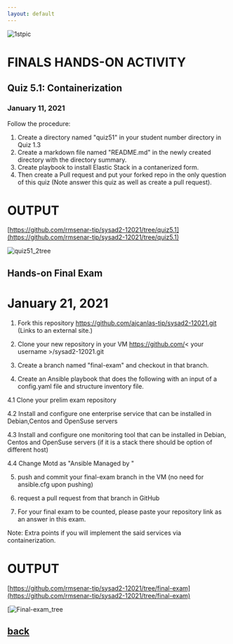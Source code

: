 ```yaml
---
layout: default
---
```



![1stpic](https://user-images.githubusercontent.com/75377706/104594832-ad7dd280-56ac-11eb-8dba-16a7f428d5d2.PNG)


# FINALS HANDS-ON ACTIVITY


## Quiz 5.1: Containerization

### January 11, 2021


Follow the procedure:

1. Create a directory named "quiz51" in your student number directory in Quiz 1.3
2. Create a markdown file named "README.md" in the newly created directory with the directory summary.
3. Create playbook to install Elastic Stack in a contanerized form.
4. Then create a Pull request and put your forked repo in the only question of this quiz (Note answer this quiz as well as create a pull request).                                                                                       


# OUTPUT

[https://github.com/rmsenar-tip/sysad2-12021/tree/quiz5.1](https://github.com/rmsenar-tip/sysad2-12021/tree/quiz5.1)

![quiz51_2tree](https://user-images.githubusercontent.com/75377706/104697652-0d2abb00-574b-11eb-8724-d14b1af9bb96.PNG)


## Hands-on Final Exam

# January 21, 2021


1. Fork this repository https://github.com/ajcanlas-tip/sysad2-12021.git (Links to an external site.)

2. Clone your new repository in your VM https://github.com/< your username >/sysad2-12021.git

3. Create a branch named "final-exam" and checkout in that branch. 

4. Create an Ansible playbook that does the following with an input of a config.yaml file and structure inventory file.

4.1 Clone your prelim exam repository

4.2 Install and configure one enterprise service that can be installed in Debian,Centos and OpenSuse servers

4.3 Install and configure one monitoring tool that can be installed in Debian, Centos and OpenSuse servers (if it is a stack there should be option of different host)

4.4 Change Motd as "Ansible Managed by <username>"

5. push and commit your final-exam branch in the VM (no need for ansible.cfg upon pushing)

6. request a pull request from that branch in GitHub

7. For your final exam to be counted, please paste your repository link as an answer in this exam.

Note: Extra points if you will implement the said services via containerization.


# OUTPUT

[https://github.com/rmsenar-tip/sysad2-12021/tree/final-exam](https://github.com/rmsenar-tip/sysad2-12021/tree/final-exam)

[![Final-exam_tree](https://user-images.githubusercontent.com/75377706/105153963-fcf84e80-5b43-11eb-9f0b-e16ce199d716.PNG)



## [back](./)

